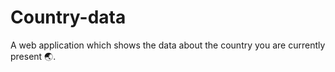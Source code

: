 # Country-data
A web application which shows the data about the country you are currently present 🌏.
